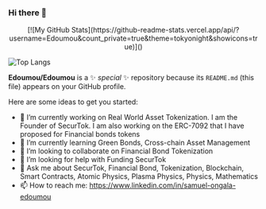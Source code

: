 ### Hi there 👋

<p align="center">
  [![My GitHub Stats](https://github-readme-stats.vercel.app/api/?username=Edoumou&count_private=true&theme=tokyonight&showicons=true)]()
</p>

![Top Langs](https://github-readme-stats.vercel.app/api/top-langs/?username=Edoumou&hide_progress=true)

**Edoumou/Edoumou** is a ✨ _special_ ✨ repository because its `README.md` (this file) appears on your GitHub profile.

Here are some ideas to get you started:

- 🔭 I’m currently working on Real World Asset Tokenization. I am the Founder of SecurTok. I am also working on the ERC-7092 that I have proposed for Financial bonds tokens
- 🌱 I’m currently learning Green Bonds, Cross-chain Asset Management
- 👯 I’m looking to collaborate on Financial Bond Tokenization
- 🤔 I’m looking for help with Funding SecurTok
- 💬 Ask me about SecurTok, Financial Bond, Tokenization, Blockchain, Smart Contracts, Atomic Physics, Plasma Physics, Physics, Mathematics
- 📫 How to reach me: https://www.linkedin.com/in/samuel-ongala-edoumou
